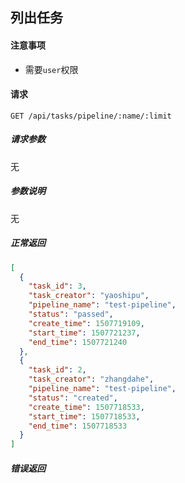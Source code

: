 ## 列出任务

#### 注意事项

- 需要`user`权限

#### 请求

```
GET /api/tasks/pipeline/:name/:limit
```

##### 请求参数

无

##### 参数说明

无

##### 正常返回

```json
[
  {
    "task_id": 3,
    "task_creator": "yaoshipu",
    "pipeline_name": "test-pipeline",
    "status": "passed",
    "create_time": 1507719109,
    "start_time": 1507721237,
    "end_time": 1507721240
  },
  {
    "task_id": 2,
    "task_creator": "zhangdahe",
    "pipeline_name": "test-pipeline",
    "status": "created",
    "create_time": 1507718533,
    "start_time": 1507718533,
    "end_time": 1507718533
  }
]
```

##### 错误返回
